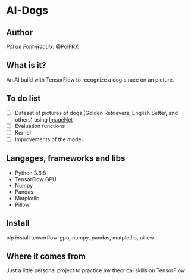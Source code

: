 # AI-Dogs

## Author
*Pol de Font-Réaulx:* [@PolFRX](https://github.com/PolFRX)

## What is it?
An AI build with TensorFlow to recognize a dog's race on an picture.

## To do list
- [ ] Dataset of pictures of dogs (Golden Retrievers, English Setter, and others) using [ImageNet](http://www.image-net.org/)
- [ ] Evaluation functions
- [ ] Kernel
- [ ] Improvements of the model

## Langages, frameworks and libs
- Python 3.6.8
- TensorFlow GPU
- Numpy
- Pandas
- Matplotlib
- Pillow

## Install
pip install tensorflow-gpu, numpy, pandas, matplotlib, pillow

## Where it comes from
Just a little personal project to practice my theorical skills on TensorFlow
